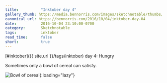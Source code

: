 ```yaml
---
title:          "Inktober day 4"
gallery_thumb: https://media.bennorris.com/images/sketchnotable/thumbs/inktober-day-04.jpg
canonical_url: https://bennorris.com/2016/10/04/inktober-day-04
date:           2016-10-04 23:10:00-0700
category:       Sketchnotable
tags:           inktober
read_time:      false
short:          true
---
```

[#inktober]({{ site.url }}/tags/inktober) day 4: Hungry

Sometimes only a bowl of cereal can satisfy.

![Bowl of cereal](https://media.bennorris.com/images/sketchnotable/inktober-2016/inktober-day-04.jpg){:loading="lazy"}

